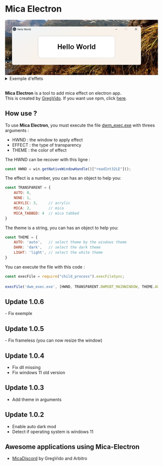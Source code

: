 <h1>Mica Electron</h1>

<img src="exemple/files/img/img.png" name="exemple">
<details>
  <summary>Exemple d'effets</summary>
  <center>
	<img src="exemple/files/img/demo-1.png" name="demo 0" width="30%">
	<img src="exemple/files/img/demo-2.png" name="demo 1" width="30%">
	<img src="exemple/files/img/demo-3.png" name="demo 2" width="30%"> 
  </center> 
</details><br> 

<b>Mica Electron</b> is a tool to add mica effect on electron app.<br>
This is created by <a href="https://www.youtube.com/gregvido">GregVido</a>.
If you want use npm, click <a href="https://www.npmjs.com/package/mica-electron">here</a>.

<h2>How use ?</h2>
To use <b>Mica Electron</b>, you must execute the file <a href="dwm_exec.exe">dwm_exec.exe</a> with threes arguments :<br>

- HWND : the window to apply effect
- EFFECT : the type of transparency
- THEME : the color of effect

The HWND can be recover with this ligne :
```js
const HWND = win.getNativeWindowHandle()["readInt32LE"]();
```

The effect is a number, you can has an object to help you:
```js
const TRANSPARENT = {
	AUTO: 0,
	NONE: 1,
	ACRYLIC: 3,		// acrylic
	MICA: 2,		// mica
	MICA_TABBED: 4	// mica tabbed
}
```

The theme is a string, you can has an object to help you:
```js
const THEME = {
    AUTO: 'auto',	// select theme by the windows theme
    DARK: 'dark',	// select the dark theme
    LIGHT: 'light',	// select the white theme
}
```

You can execute the file with this code :
```js
const execFile = require("child_process").execFileSync;

execFile('dwm_exec.exe', [HWND, TRANSPARENT.DWMSBT_MAINWINDOW, THEME.AUTO]);
```

<h2>Update 1.0.6</h2>
- Fix exemple

<h2>Update 1.0.5</h2>
- Fix frameless (you can now resize the window)

<h2>Update 1.0.4</h2>

- Fix dll missing
- Fix windows 11 old version

<h2>Update 1.0.3</h2>

- Add theme in arguments

<h2>Update 1.0.2</h2>

- Enable auto dark mod
- Detect if operating system is windows 11

## Awesome applications using Mica-Electron

- [MicaDiscord](https://www.micadiscord.com/) by GregVido and Arbitro
